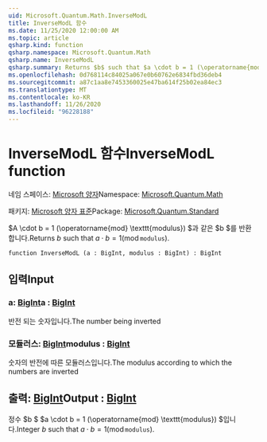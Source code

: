 ```yaml
---
uid: Microsoft.Quantum.Math.InverseModL
title: InverseModL 함수
ms.date: 11/25/2020 12:00:00 AM
ms.topic: article
qsharp.kind: function
qsharp.namespace: Microsoft.Quantum.Math
qsharp.name: InverseModL
qsharp.summary: Returns $b$ such that $a \cdot b = 1 (\operatorname{mod} \texttt{modulus})$.
ms.openlocfilehash: 0d768114c84025a067e0b60762e6834fbd36deb4
ms.sourcegitcommit: a87c1aa8e7453360025e47ba614f25b02ea84ec3
ms.translationtype: MT
ms.contentlocale: ko-KR
ms.lasthandoff: 11/26/2020
ms.locfileid: "96228188"
---
```

# <a name="inversemodl-function"></a><span data-ttu-id="8cb31-102">InverseModL 함수</span><span class="sxs-lookup"><span data-stu-id="8cb31-102">InverseModL function</span></span>

<span data-ttu-id="8cb31-103">네임 스페이스: [Microsoft 양자](xref:Microsoft.Quantum.Math)</span><span class="sxs-lookup"><span data-stu-id="8cb31-103">Namespace: [Microsoft.Quantum.Math](xref:Microsoft.Quantum.Math)</span></span>

<span data-ttu-id="8cb31-104">패키지: [Microsoft 양자 표준](https://nuget.org/packages/Microsoft.Quantum.Standard)</span><span class="sxs-lookup"><span data-stu-id="8cb31-104">Package: [Microsoft.Quantum.Standard](https://nuget.org/packages/Microsoft.Quantum.Standard)</span></span>


<span data-ttu-id="8cb31-105">$A \cdot b = 1 (\operatorname{mod} \texttt{modulus}) $과 같은 $b $를 반환 합니다.</span><span class="sxs-lookup"><span data-stu-id="8cb31-105">Returns $b$ such that $a \cdot b = 1 (\operatorname{mod} \texttt{modulus})$.</span></span>

```qsharp
function InverseModL (a : BigInt, modulus : BigInt) : BigInt
```


## <a name="input"></a><span data-ttu-id="8cb31-106">입력</span><span class="sxs-lookup"><span data-stu-id="8cb31-106">Input</span></span>

### <a name="a--bigint"></a><span data-ttu-id="8cb31-107">a: [BigInt](xref:microsoft.quantum.lang-ref.bigint)</span><span class="sxs-lookup"><span data-stu-id="8cb31-107">a : [BigInt](xref:microsoft.quantum.lang-ref.bigint)</span></span>

<span data-ttu-id="8cb31-108">반전 되는 숫자입니다.</span><span class="sxs-lookup"><span data-stu-id="8cb31-108">The number being inverted</span></span>


### <a name="modulus--bigint"></a><span data-ttu-id="8cb31-109">모듈러스: [BigInt](xref:microsoft.quantum.lang-ref.bigint)</span><span class="sxs-lookup"><span data-stu-id="8cb31-109">modulus : [BigInt](xref:microsoft.quantum.lang-ref.bigint)</span></span>

<span data-ttu-id="8cb31-110">숫자의 반전에 따른 모듈러스입니다.</span><span class="sxs-lookup"><span data-stu-id="8cb31-110">The modulus according to which the numbers are inverted</span></span>



## <a name="output--bigint"></a><span data-ttu-id="8cb31-111">출력: [BigInt](xref:microsoft.quantum.lang-ref.bigint)</span><span class="sxs-lookup"><span data-stu-id="8cb31-111">Output : [BigInt](xref:microsoft.quantum.lang-ref.bigint)</span></span>

<span data-ttu-id="8cb31-112">정수 $b $ $a \cdot b = 1 (\operatorname{mod} \texttt{modulus}) $입니다.</span><span class="sxs-lookup"><span data-stu-id="8cb31-112">Integer $b$ such that $a \cdot b = 1 (\operatorname{mod} \texttt{modulus})$.</span></span>